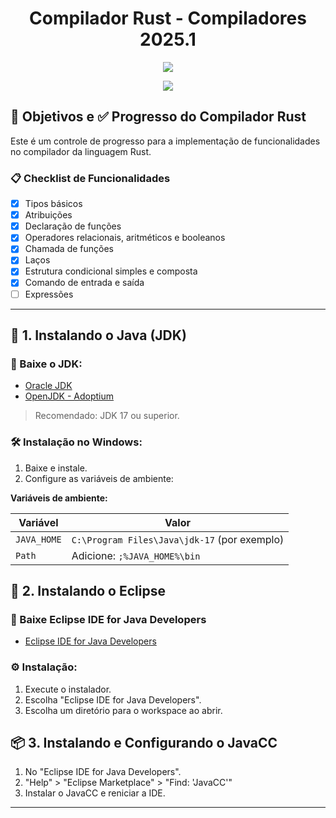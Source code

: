 <div>
  <h1 align="center"> Compilador Rust - Compiladores 2025.1 </h1>
  <p align="center">
    <img src="https://rustacean.net/assets/rustacean-flat-happy.png">
  </p>
  <p align="center">
    <img loading="lazy" src="http://img.shields.io/static/v1?label=STATUS&message=DESENVOLVIDO&color=GREEN&style=for-the-badge"/>
  </p>
</div>

## 🎯 Objetivos e ✅ Progresso do Compilador Rust

Este é um controle de progresso para a implementação de funcionalidades no compilador da linguagem Rust.

### 📋 Checklist de Funcionalidades

- [x] Tipos básicos
- [x] Atribuições
- [x] Declaração de funções
- [x] Operadores relacionais, aritméticos e booleanos
- [x] Chamada de funções
- [x] Laços
- [x] Estrutura condicional simples e composta
- [x] Comando de entrada e saída
- [ ] Expressões

---

## 🔧 1. Instalando o Java (JDK)

### 🔗 Baixe o JDK:

- [Oracle JDK](https://www.oracle.com/java/technologies/javase-downloads.html)
- [OpenJDK - Adoptium](https://adoptium.net/)

> Recomendado: JDK 17 ou superior.

### 🛠 Instalação no Windows:

1. Baixe e instale.
2. Configure as variáveis de ambiente:

**Variáveis de ambiente:**

| Variável      | Valor                                           |
|---------------|-------------------------------------------------|
| `JAVA_HOME`   | `C:\Program Files\Java\jdk-17` (por exemplo)    |
| `Path`        | Adicione: `;%JAVA_HOME%\bin`                    |

## 🧰 2. Instalando o Eclipse

### 🔗 Baixe Eclipse IDE for Java Developers
- [Eclipse IDE for Java Developers](https://www.eclipse.org/downloads/)


### ⚙️ Instalação:
1. Execute o instalador.
2. Escolha "Eclipse IDE for Java Developers".
3. Escolha um diretório para o workspace ao abrir.

## 📦 3. Instalando e Configurando o JavaCC

1. No "Eclipse IDE for Java Developers".
2. "Help" > "Eclipse Marketplace" > "Find: 'JavaCC'"
3. Instalar o JavaCC e reniciar a IDE.

---


